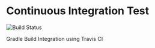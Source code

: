 # Continuous Integration Test
![Build Status](https://api.travis-ci.org/sczyh30/ci-test.svg?branch=master)

Gradle Build Integration using Travis CI
